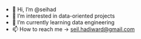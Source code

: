 - 👋 Hi, I’m @seihad
- 👀 I’m interested in data-oriented projects
- 🌱 I’m currently learning data engineering
- 📫 How to reach me -> seil.hadiward@gmail.com

<!---
seihad/seihad is a ✨ special ✨ repository because its `README.md` (this file) appears on your GitHub profile.
You can click the Preview link to take a look at your changes.
--->
